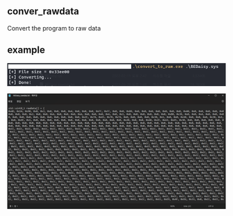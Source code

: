 ## conver_rawdata  

Convert the program to raw data  

## example 

![terminal](./media/terminal.png)

![result](./media/result.png)